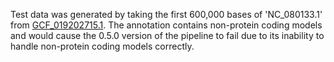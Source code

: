 Test data was generated by taking the first 600,000 bases of 'NC_080133.1' from [GCF_019202715.1](https://www.ncbi.nlm.nih.gov/datasets/genome/GCF_019202715.1/). The annotation contains non-protein coding models and would cause the 0.5.0 version of the pipeline to fail due to its inability to handle non-protein coding models correctly.
